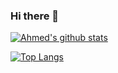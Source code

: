 ### Hi there 👋



[![Ahmed's github stats](https://github-readme-stats.vercel.app/api?username=Dev3yad&show_icons=true&theme=cobalt&count_private=true)](https://github.com/Dev3yad)

[![Top Langs](https://github-readme-stats.vercel.app/api/top-langs/?username=Dev3yad&layout=compact&theme=cobalt)](https://github.com/Dev3yad)
<!--
**Dev3yad/Dev3yad** is a ✨ _special_ ✨ repository because its `README.md` (this file) appears on your GitHub profile.

Here are some ideas to get you started:

- 🔭 I’m currently working on ...
- 🌱 I’m currently learning ...
- 👯 I’m looking to collaborate on ...
- 🤔 I’m looking for help with ...
- 💬 Ask me about ...
- 📫 How to reach me: ...
- 😄 Pronouns: ...
- ⚡ Fun fact: ...
-->
